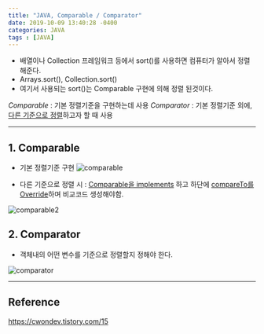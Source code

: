 ```yaml
---
title: "JAVA, Comparable / Comparator"
date: 2019-10-09 13:40:28 -0400
categories: JAVA
tags : [JAVA]
---
```

- 배열이나 Collection 프레임워크 등에서 sort()를 사용하면 컴퓨터가 알아서 정렬 해준다.
 - Arrays.sort(), Collection.sort()
- 여기서 사용되는 sort()는 Comparable 구현에 의해 정렬 된것이다.

*Comparable* : 기본 정렬기준을 구현하는데 사용
*Comparator* : 기본 정렬기준 외에, <u>다른 기준으로 정렬</u>하고자 할 때 사용

----
## 1. Comparable
- 기본 정렬기준 구현
![comparable](https://user-images.githubusercontent.com/55946791/66453747-6dd73c80-eaa0-11e9-8106-d0edf696e32b.png)

- 다른 기준으로 정렬 시
: <u>Comparable을 implements</u> 하고 하단에 <u>compareTo를 Override</u>하며 비교코드 생성해야함.

![comparable2](https://user-images.githubusercontent.com/55946791/66454201-18039400-eaa2-11e9-9531-3a62738b123a.JPG)


## 2. Comparator
- 객체내의 어떤 변수를 기준으로 정렬할지 정해야 한다.

![comparator](https://user-images.githubusercontent.com/55946791/66454677-75e4ab80-eaa3-11e9-86dd-a18abc6eb3f4.JPG)

---
## Reference
<https://cwondev.tistory.com/15>
